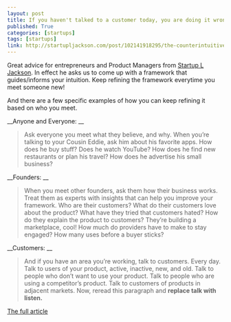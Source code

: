 ```yaml
---
layout: post
title: If you haven't talked to a customer today, you are doing it wrong
published: True
categories: [startups]
tags: [startups]
link: http://startupljackson.com/post/102141918295/the-counterintuitive-thing-about-counterintuitive
---
```


Great advice for entrepreneurs and Product Managers from [Startup L Jackson](https://twitter.com/startupljackson). In effect he asks us to come up with a framework that guides/informs your intuition. Keep refining the framework everytime you meet someone new!

And there are a few specific examples of how you can keep refining it based on who you meet. 

__Anyone and Everyone: __

> Ask everyone you meet what they believe, and why. When you’re talking to your Cousin Eddie, ask him about his favorite apps. How does he buy stuff? Does he watch YouTube? How does he find new restaurants or plan his travel? How does he advertise his small business? 
  
__Founders: __

> When you meet other founders, ask them how their business works. Treat them as experts with insights that can help you improve your framework. Who are their customers? What do their customers love about the product? What have they tried that customers hated? How do they explain the product to customers? They’re building a marketplace, cool! How much do providers have to make to stay engaged? How many uses before a buyer sticks?

__Customers: __

> And if you have an area you’re working, talk to customers. Every day. Talk to users of your product, active, inactive, new, and old. Talk to people who don’t want to use your product. Talk to people who are using a competitor’s product. Talk to customers of products in adjacent markets. Now, reread this paragraph and __replace talk with listen.__ 

[The full article](http://startupljackson.com/post/102141918295/the-counterintuitive-thing-about-counterintuitive)